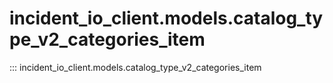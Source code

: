 # incident_io_client.models.catalog_type_v2_categories_item

::: incident_io_client.models.catalog_type_v2_categories_item

